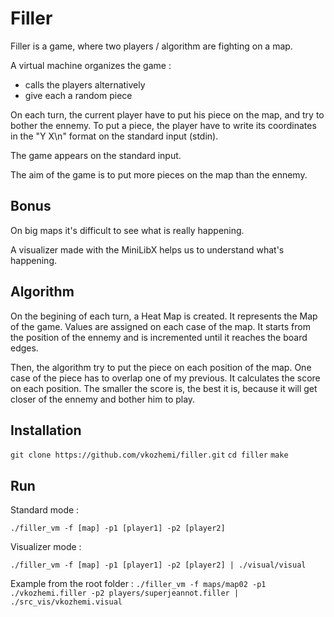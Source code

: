 # Filler

Filler is a game, where two players / algorithm are fighting on a map. 

A virtual machine organizes the game :
- calls the players alternatively
- give each a random piece

On each turn, the current player have to put his piece on the map, and try to bother the ennemy. 
To put a piece, the player have to write its coordinates in the "Y X\n" format on the standard input (stdin). 

The game appears on the standard input. 

The aim of the game is to put more pieces on the map than the ennemy. 

## Bonus

On big maps it's difficult to see what is really happening.

A visualizer made with the MiniLibX helps us to understand what's happening.

## Algorithm

On the begining of each turn, a Heat Map is created. It represents the Map of the game. 
Values are assigned on each case of the map. It starts from the position of the ennemy and is incremented until it reaches the board edges.

Then, the algorithm try to put the piece on each position of the map. One case of the piece has to overlap one of my previous. It calculates the score on each position. 
The smaller the score is, the best it is, because it will get closer of the ennemy and bother him to play. 

## Installation

`git clone https://github.com/vkozhemi/filler.git`
`cd filler`
`make`

## Run

Standard mode : 

`./filler_vm -f [map] -p1 [player1] -p2 [player2]`

Visualizer mode :

`./filler_vm -f [map] -p1 [player1] -p2 [player2] | ./visual/visual`

Example from the root folder : 
`./filler_vm -f maps/map02 -p1 ./vkozhemi.filler -p2 players/superjeannot.filler | ./src_vis/vkozhemi.visual`

